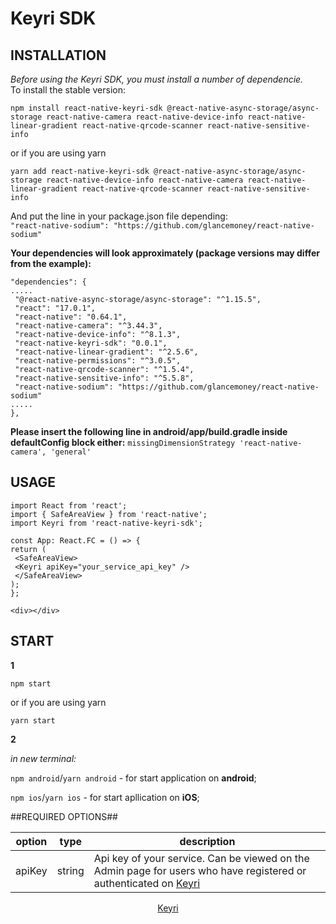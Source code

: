 # Keyri SDK

## INSTALLATION

_Before using the Keyri SDK, you must install a number of dependencie._  
To install the stable version:

`npm install react-native-keyri-sdk @react-native-async-storage/async-storage react-native-camera react-native-device-info react-native-linear-gradient react-native-qrcode-scanner react-native-sensitive-info`

or if you are using yarn

`yarn add react-native-keyri-sdk @react-native-async-storage/async-storage react-native-device-info react-native-camera react-native-linear-gradient react-native-qrcode-scanner react-native-sensitive-info`

And put the line in your package.json file depending:  
`"react-native-sodium": "https://github.com/glancemoney/react-native-sodium"`

**Your dependencies will look approximately (package versions may differ from the example):**

`"dependencies": {`  
`.....`  
` "@react-native-async-storage/async-storage": "^1.15.5",`  
` "react": "17.0.1",`  
` "react-native": "0.64.1",`  
` "react-native-camera": "^3.44.3",`  
` "react-native-device-info": "^8.1.3",`  
` "react-native-keyri-sdk": "0.0.1",`  
` "react-native-linear-gradient": "^2.5.6",`  
` "react-native-permissions": "^3.0.5",`  
` "react-native-qrcode-scanner": "^1.5.4",`  
` "react-native-sensitive-info": "^5.5.8",`  
` "react-native-sodium": "https://github.com/glancemoney/react-native-sodium"`  
`.....`  
`},`

**Please insert the following line in android/app/build.gradle inside defaultConfig block either:**
`missingDimensionStrategy 'react-native-camera', 'general'`

## USAGE

`import React from 'react';`  
`import { SafeAreaView } from 'react-native';`  
`import Keyri from 'react-native-keyri-sdk';`

`const App: React.FC = () => {`  
`return (`  
 ` <SafeAreaView>`  
 ` <Keyri apiKey="your_service_api_key" />`  
 ` </SafeAreaView>`  
`);`  
`};`

`<div></div>`

## START

**1**

`npm start`

or if you are using yarn

`yarn start`

**2**

_in new terminal:_

`npm android`/`yarn android` - for start application on **android**;

`npm ios`/`yarn ios` - for start apllication on **iOS**;

##REQUIRED OPTIONS##

| **option** | **type** | **description**                                                                                                                      |
| ---------- | -------- | ------------------------------------------------------------------------------------------------------------------------------------ |
| apiKey     | string   | Api key of your service. Can be viewed on the Admin page for users who have registered or authenticated on [Keyri](https://keyri.co) |

<div  align="center" target="_blank">
  <a href="https://keyri.co" target="_blank">Keyri</a>
</div>
